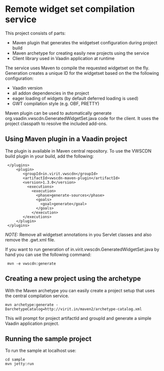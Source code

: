 
Remote widget set compilation service
===
This project consists of parts:
 - Maven plugin that generates the widgetset configuration during project build
 - Maven archetype for creating easily new projects using the service
 - Client library used in Vaadin application at runtime


The service uses Maven to compile the requested widgetset on the fly. Generation creates a unique ID for the widgetset based on the the following configuration:
- Vaadin version 
- all addon dependencies in the project
- eager loading of widgets (by default deferred loading is used)
- GWT compilation style (e.g. OBF, PRETTY)

Maven plugin can be used to automatically generate 
org.vaadin.vwscdn.GeneratedWidgetSet.java code for the client. 
It uses the project classpath to resolve the included add-ons. 


Using Maven plugin in a Vaadin project
---

The plugin is available in Maven central repository. To use the VWSCDN build plugin in your build, add the following:

     </plugins>
         <plugin>
            <groupId>in.virit.vwscdn</groupId>
            <artifactId>vwscdn-maven-plugin</artifactId>
            <version>1.3.0</version>
              <executions>
                <execution>
                  <phase>generate-sources</phase>
                  <goals>
                    <goal>generate</goal>
                  </goals>
                </execution>
            </executions>
         </plugin>
     </plugins>

*NOTE:* Remove all widgetset annotations in you Servlet classes and also remove the .gwt.xml file.

If you want to run generation of in.virit.vwscdn.GeneratedWidgetSet.java by hand you can use the following command:

     mvn -e vwscdn:generate

 
Creating a new project using the archetype
---
With the Maven archetype you can easily create a project setup that uses the central compilation service.

    mvn archetype:generate -DarchetypeCatalog=http://virit.in/maven2/archetype-catalog.xml

This will prompt for project artifactId and groupId and generate a simple Vaadin application project.

Running the sample project
---

To run the sample at localhost use:

    cd sample
    mvn jetty:run



